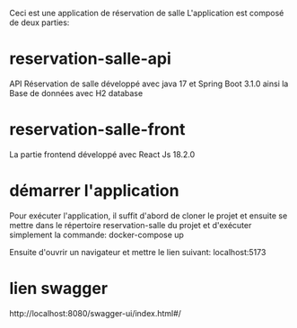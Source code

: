 Ceci est une application de réservation de salle
L'application est composé de deux parties:

# reservation-salle-api
API Réservation de salle développé avec java 17 et Spring Boot 3.1.0 ainsi la Base de données avec H2 database

# reservation-salle-front
La partie frontend développé avec React Js 18.2.0

# démarrer l'application
Pour exécuter l'application, il suffit d'abord de cloner le projet et ensuite se mettre dans le répertoire reservation-salle du projet et d'exécuter simplement la commande:
docker-compose up

Ensuite d'ouvrir un navigateur et mettre le lien suivant:
localhost:5173

# lien swagger
http://localhost:8080/swagger-ui/index.html#/
